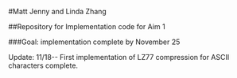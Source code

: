 #Matt Jenny and Linda Zhang

##Repository for Implementation code for Aim 1

###Goal: implementation complete by November 25

Update: 11/18-- First implementation of LZ77 compression for ASCII characters complete.
